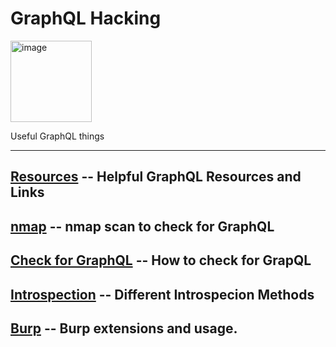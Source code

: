 # GraphQL Hacking 
<img width="130" alt="image" src="https://github.com/user-attachments/assets/ade13cbd-7514-4cd8-bf92-c9f26867ad3d">

Useful GraphQL things
***
## [Resources](https://github.com/chxsec/GraphQL/blob/main/Resources.md) -- Helpful GraphQL Resources and Links
## [nmap](https://github.com/chxsec/GraphQL/blob/main/nmap.md) -- nmap scan to check for GraphQL
## [Check for GraphQL](https://github.com/chxsec/GraphQL/blob/main/Check_for_GraphQL.md) -- How to check for GrapQL
## [Introspection](https://github.com/chxsec/GraphQL/blob/main/Introspection.md) -- Different Introspecion Methods
## [Burp](https://github.com/chxsec/GraphQL/blob/main/Burp.md) -- Burp extensions and usage.
